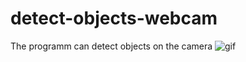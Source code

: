 # detect-objects-webcam
The programm can detect objects on the camera
![gif](https://github.com/Khantanjil/detect-objects-webcam/blob/master/Peek%202020-03-16%2013-30.gif)
